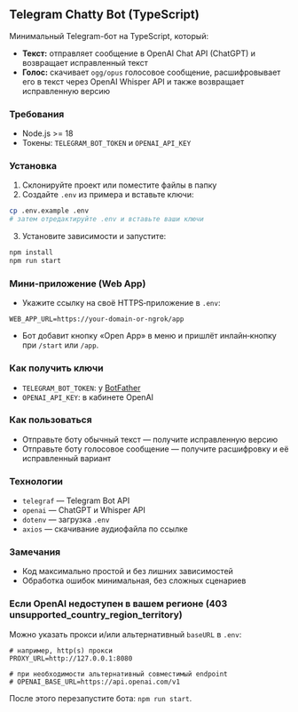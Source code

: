 ## Telegram Chatty Bot (TypeScript)

Минимальный Telegram-бот на TypeScript, который:

- **Текст:** отправляет сообщение в OpenAI Chat API (ChatGPT) и возвращает исправленный текст
- **Голос:** скачивает `ogg/opus` голосовое сообщение, расшифровывает его в текст через OpenAI Whisper API и также возвращает исправленную версию

### Требования

- Node.js >= 18
- Токены: `TELEGRAM_BOT_TOKEN` и `OPENAI_API_KEY`

### Установка

1. Склонируйте проект или поместите файлы в папку
2. Создайте `.env` из примера и вставьте ключи:

```bash
cp .env.example .env
# затем отредактируйте .env и вставьте ваши ключи
```

3. Установите зависимости и запустите:

```bash
npm install
npm run start
```

### Мини‑приложение (Web App)

- Укажите ссылку на своё HTTPS‑приложение в `.env`:

```
WEB_APP_URL=https://your-domain-or-ngrok/app
```

- Бот добавит кнопку «Open App» в меню и пришлёт инлайн‑кнопку при `/start` или `/app`.


### Как получить ключи

- `TELEGRAM_BOT_TOKEN`: у [BotFather](https://t.me/BotFather)
- `OPENAI_API_KEY`: в кабинете OpenAI

### Как пользоваться

- Отправьте боту обычный текст — получите исправленную версию
- Отправьте боту голосовое сообщение — получите расшифровку и её исправленный вариант

### Технологии

- `telegraf` — Telegram Bot API
- `openai` — ChatGPT и Whisper API
- `dotenv` — загрузка `.env`
- `axios` — скачивание аудиофайла по ссылке

### Замечания

- Код максимально простой и без лишних зависимостей
- Обработка ошибок минимальная, без сложных сценариев

### Если OpenAI недоступен в вашем регионе (403 unsupported_country_region_territory)

Можно указать прокси и/или альтернативный `baseURL` в `.env`:

```
# например, http(s) прокси
PROXY_URL=http://127.0.0.1:8080

# при необходимости альтернативный совместимый endpoint
# OPENAI_BASE_URL=https://api.openai.com/v1
```

После этого перезапустите бота: `npm run start`.



